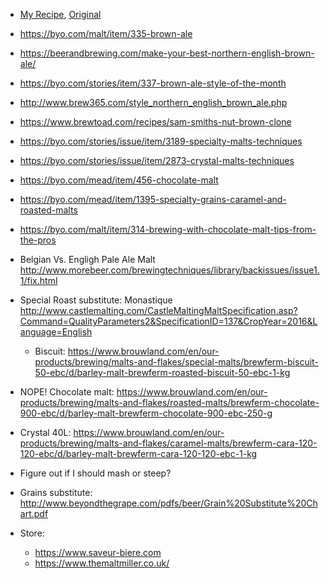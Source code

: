 * [My Recipe](https://www.brewersfriend.com/homebrew/recipe/view/557097/what-does-malt-taste-like-), [Original](https://byo.com/bock/item/1983-northern-english-brown-ale-style-profile)
* https://byo.com/malt/item/335-brown-ale
* https://beerandbrewing.com/make-your-best-northern-english-brown-ale/
* https://byo.com/stories/item/337-brown-ale-style-of-the-month
* http://www.brew365.com/style_northern_english_brown_ale.php
* https://www.brewtoad.com/recipes/sam-smiths-nut-brown-clone
* https://byo.com/stories/issue/item/3189-specialty-malts-techniques
* https://byo.com/stories/issue/item/2873-crystal-malts-techniques
* https://byo.com/mead/item/456-chocolate-malt
* https://byo.com/mead/item/1395-specialty-grains-caramel-and-roasted-malts
* https://byo.com/malt/item/314-brewing-with-chocolate-malt-tips-from-the-pros
* Belgian Vs. Engligh Pale Ale Malt http://www.morebeer.com/brewingtechniques/library/backissues/issue1.1/fix.html
* Special Roast substitute: Monastique http://www.castlemalting.com/CastleMaltingMaltSpecification.asp?Command=QualityParameters2&SpecificationID=137&CropYear=2016&Language=English
  * Biscuit: https://www.brouwland.com/en/our-products/brewing/malts-and-flakes/special-malts/brewferm-biscuit-50-ebc/d/barley-malt-brewferm-roasted-biscuit-50-ebc-1-kg
* NOPE! Chocolate malt: https://www.brouwland.com/en/our-products/brewing/malts-and-flakes/roasted-malts/brewferm-chocolate-900-ebc/d/barley-malt-brewferm-chocolate-900-ebc-250-g
* Crystal 40L: https://www.brouwland.com/en/our-products/brewing/malts-and-flakes/caramel-malts/brewferm-cara-120-120-ebc/d/barley-malt-brewferm-cara-120-120-ebc-1-kg
* Figure out if I should mash or steep?

* Grains substitute: http://www.beyondthegrape.com/pdfs/beer/Grain%20Substitute%20Chart.pdf

* Store: 
  * https://www.saveur-biere.com
  * https://www.themaltmiller.co.uk/
